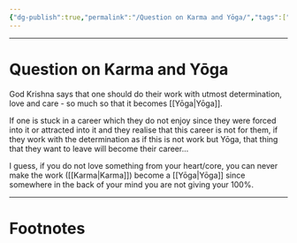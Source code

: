 ```yaml
---
{"dg-publish":true,"permalink":"/Question on Karma and Yōga/","tags":["IndicCulture","Philosophy"]}
---
```



---
# Question on Karma and Yōga
God Krishna says that one should do their work with utmost determination, love and care - so much so that it becomes [[Yōga\|Yōga]]. 

If one is stuck in a career which they do not enjoy since they were forced into it or attracted into it and they realise that this career is not for them, if they work with the determination as if this is not work but Yōga, that thing that they want to leave will become their career...

I guess, if you do not love something from your heart/core, you can never make the work ([[Karma\|Karma]]) become a [[Yōga\|Yōga]] since somewhere in the back of your mind you are not giving your 100%.

---
# Footnotes